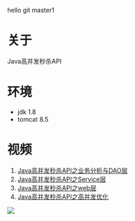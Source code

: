 hello git master1

# 关于
Java高并发秒杀API

# 环境
- jdk 1.8
- tomcat 8.5

# 视频
1. [Java高并发秒杀API之业务分析与DAO层](http://www.imooc.com/learn/587)
2. [Java高并发秒杀API之Service层](http://www.imooc.com/learn/631)
3. [Java高并发秒杀API之web层](http://www.imooc.com/learn/630)
4. [Java高并发秒杀API之高并发优化](http://www.imooc.com/learn/632)

![](https://img-ask.csdn.net/upload/201806/05/1528204838_152827.png)
